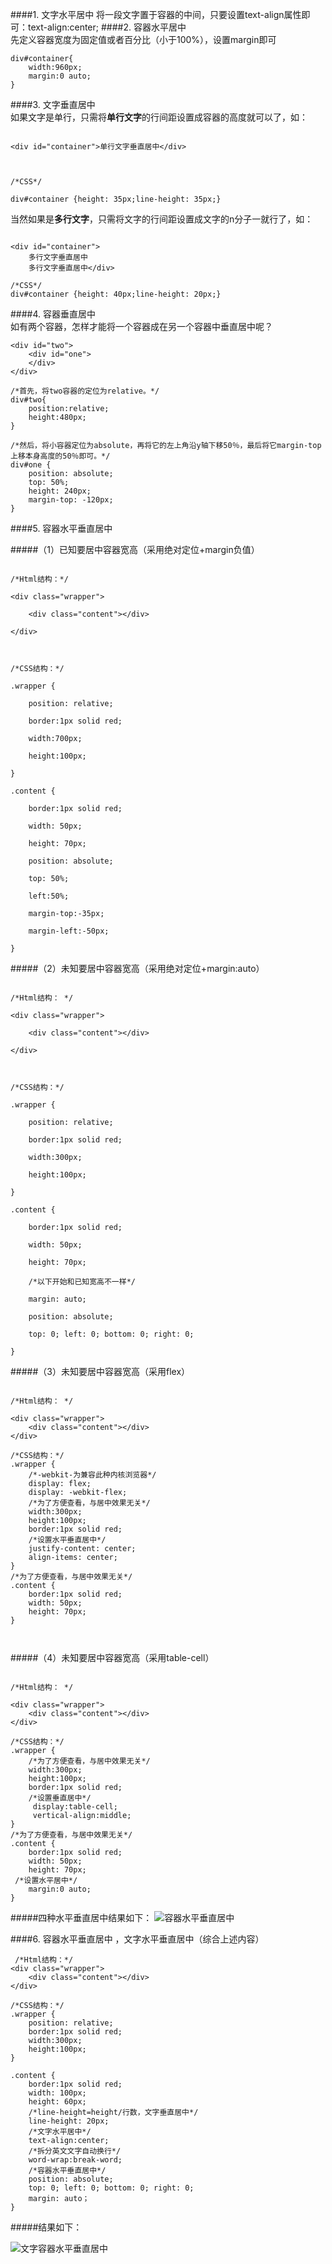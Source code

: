 ####1. 文字水平居中
将一段文字置于容器的中间，只要设置text-align属性即可：text-align:center; 
####2. 容器水平居中   
先定义容器宽度为固定值或者百分比（小于100%），设置margin即可
```
div#container{
	width:960px;
	margin:0 auto;
}
```
####3. 文字垂直居中   
如果文字是单行，只需将**单行文字**的行间距设置成容器的高度就可以了，如：


```

<div id="container">单行文字垂直居中</div>



/*CSS*/

div#container {height: 35px;line-height: 35px;}

```

当然如果是**多行文字**，只需将文字的行间距设置成文字的n分子一就行了，如：

```

<div id="container">
	多行文字垂直居中
	多行文字垂直居中</div>

/*CSS*/
div#container {height: 40px;line-height: 20px;}
```
####4. 容器垂直居中  
如有两个容器，怎样才能将一个容器成在另一个容器中垂直居中呢？
```
<div id="two">
	<div id="one">
	</div>
</div>

/*首先，将two容器的定位为relative。*/
div#two{
	position:relative;
	height:480px;
}

/*然后，将小容器定位为absolute，再将它的左上角沿y轴下移50％，最后将它margin-top上移本身高度的50％即可。*/
div#one {
	position: absolute;
	top: 50%;
	height: 240px;
	margin-top: -120px;
}
```

####5. 容器水平垂直居中  

#####（1）已知要居中容器宽高（采用绝对定位+margin负值）

```

/*Html结构：*/

<div class="wrapper">

	<div class="content"></div>

</div>



/*CSS结构：*/

.wrapper {  

	position: relative;  

	border:1px solid red;

	width:700px;

	height:100px;

}

.content {  

	border:1px solid red;

	width: 50px;  

	height: 70px;  

	position: absolute;  

	top: 50%; 

	left:50%;

	margin-top:-35px;

	margin-left:-50px;

}

```

#####（2）未知要居中容器宽高（采用绝对定位+margin:auto）

```

/*Html结构： */

<div class="wrapper">

	<div class="content"></div>

</div>



/*CSS结构：*/

.wrapper {    

	position: relative;  

	border:1px solid red;

	width:300px;

	height:100px;

}  

.content {   

	border:1px solid red;

	width: 50px;  

	height: 70px;   

	/*以下开始和已知宽高不一样*/

	margin: auto;  

	position: absolute;  

	top: 0; left: 0; bottom: 0; right: 0;  

}

```
#####（3）未知要居中容器宽高（采用flex）

```

/*Html结构： */

<div class="wrapper">
    <div class="content"></div>
</div>

/*CSS结构：*/
.wrapper {    
    /*-webkit-为兼容此种内核浏览器*/
    display: flex;
    display: -webkit-flex;
    /*为了方便查看，与居中效果无关*/
    width:300px;
    height:100px;
    border:1px solid red;
    /*设置水平垂直居中*/
    justify-content: center;
    align-items: center;
}
/*为了方便查看，与居中效果无关*/
.content {
    border:1px solid red;
    width: 50px;  
    height: 70px;
}



```
#####（4）未知要居中容器宽高（采用table-cell）

```

/*Html结构： */

<div class="wrapper">
    <div class="content"></div>
</div>

/*CSS结构：*/
.wrapper {    
    /*为了方便查看，与居中效果无关*/
    width:300px;
    height:100px;
    border:1px solid red;
    /*设置垂直居中*/
     display:table-cell;
     vertical-align:middle;
}
/*为了方便查看，与居中效果无关*/
.content {
    border:1px solid red;
    width: 50px;  
    height: 70px;
 /*设置水平居中*/
    margin:0 auto;
}
```
#####四种水平垂直居中结果如下：
![容器水平垂直居中](https://github.com/gzz0204/css/blob/master/css/img/centerBox.png)

####6. 容器水平垂直居中 ，文字水平垂直居中（综合上述内容）
```
 /*Html结构：*/
<div class="wrapper">
	<div class="content"></div>
</div>

/*CSS结构：*/
.wrapper {  
	position: relative;  
	border:1px solid red;
	width:300px;
	height:100px;
}  
  
.content {  
	border:1px solid red;
	width: 100px;  
	height: 60px;    
	/*line-height=height/行数，文字垂直居中*/
	line-height: 20px;
	/*文字水平居中*/
	text-align:center;
	/*拆分英文文字自动换行*/
	word-wrap:break-word;
	/*容器水平垂直居中*/
	position: absolute;
	top: 0; left: 0; bottom: 0; right: 0;
	margin: auto；
}
```
#####结果如下：


![文字容器水平垂直居中](https://github.com/gzz0204/css/blob/master/css/img/centerBoxAndWord.png)

 
